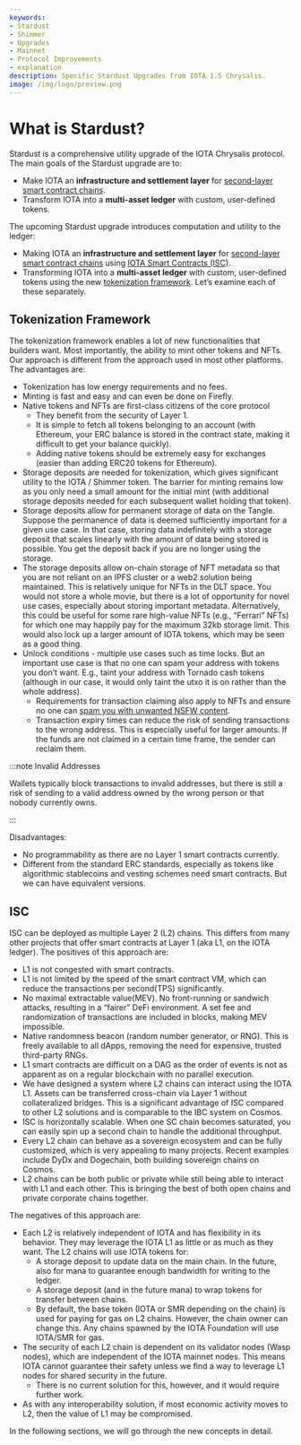 ```yaml
---
keywords:
- Stardust
- Shimmer
- Upgrades
- Mainnet
- Protocol Improvements
- explanation
description: Specific Stardust Upgrades from IOTA 1.5 Chrysalis.
image: /img/logo/preview.png
---
```


# What is Stardust?

Stardust is a comprehensive utility upgrade of the IOTA Chrysalis protocol. The main goals of the Stardust upgrade are to:
- Make IOTA an **infrastructure and settlement layer** for [second-layer smart contract chains](https://wiki.iota.org/smart-contracts/overview).
- Transform IOTA into a **multi-asset ledger** with custom, user-defined tokens.

The upcoming Stardust upgrade introduces computation and utility to the ledger:
- Making IOTA an **infrastructure and settlement layer** for [second-layer smart contract chains](#ISC) using [IOTA Smart Contracts (ISC)](https://wiki.iota.org/smart-contracts/overview).
- Transforming IOTA into a **multi-asset ledger** with custom, user-defined tokens using the new [tokenization framework](#tokenization-framework).
  Let’s examine each of these separately.

## Tokenization Framework

The tokenization framework enables a lot of new functionalities that builders want. Most importantly, the ability to mint other tokens and NFTs. Our approach is different from the approach used in most other platforms. The advantages are:

- Tokenization has low energy requirements and no fees.
- Minting is fast and easy and can even be done on Firefly.
- Native tokens and NFTs are first-class citizens of the core protocol
  - They benefit from the security of Layer 1.
  - It is simple to fetch all tokens belonging to an account (with Ethereum, your ERC balance is stored in the contract state, making it difficult to get your balance quickly).
  - Adding native tokens should be extremely easy for exchanges (easier than adding ERC20 tokens for Ethereum).
- Storage deposits are needed for tokenization, which gives significant utility to the IOTA / Shimmer token. The barrier for minting remains low as you only need a small amount for the initial mint (with additional storage deposits needed for each subsequent wallet holding that token).
- Storage deposits allow for permanent storage of data on the Tangle. Suppose the permanence of data is deemed sufficiently important for a given use case. In that case, storing data indefinitely with a storage deposit that scales linearly with the amount of data being stored is possible. You get the deposit back if you are no longer using the storage.
- The storage deposits allow on-chain storage of NFT metadata so that you are not reliant on an IPFS cluster or a web2 solution being maintained. This is relatively unique for NFTs in the DLT space. You would not store a whole movie, but there is a lot of opportunity for novel use cases, especially about storing important metadata. Alternatively, this could be useful for some rare high-value NFTs (e.g., “Ferrari” NFTs) for which one may happily pay for the maximum 32kb storage limit. This would also lock up a larger amount of IOTA tokens, which may be seen as a good thing.
- Unlock conditions - multiple use cases such as time locks. But an important use case is that no one can spam your address with tokens you don’t want. E.g., taint your address with Tornado cash tokens (although in our case, it would only taint the utxo it is on rather than the whole address).
  - Requirements for transaction claiming also apply to NFTs and ensure no one can [spam you with unwanted NSFW content](https://decrypt.co/79406/budweiser-dick-pic-nft-ethereum-wallet).
  - Transaction expiry times can reduce the risk of sending transactions to the wrong address. This is especially useful for larger amounts. If the funds are not claimed in a certain time frame, the sender can reclaim them.

:::note Invalid Addresses

Wallets typically block transactions to invalid addresses, but there is still a risk of sending to a valid address owned by the wrong person or that nobody currently owns.

:::

Disadvantages:

- No programmability as there are no Layer 1 smart contracts currently.
- Different from the standard ERC standards, especially as tokens like algorithmic stablecoins and vesting schemes need smart contracts. But we can have equivalent versions.

## ISC

ISC can be deployed as multiple Layer 2 (L2) chains. This differs from many other projects that offer smart contracts at Layer 1 (aka L1, on the IOTA ledger). The positives of this approach are:
- L1 is not congested with smart contracts.
- L1 is not limited by the speed of the smart contract VM, which can reduce the transactions per second(TPS) significantly.
- No maximal extractable value(MEV). No front-running or sandwich attacks, resulting in a “fairer” DeFi environment. A set fee and randomization of transactions are included in blocks, making MEV impossible.
- Native randomness beacon (random number generator, or RNG). This is freely available to all dApps, removing the need for expensive, trusted third-party RNGs.
- L1 smart contracts are difficult on a DAG as the order of events is not as apparent as on a regular blockchain with no parallel execution.
- We have designed a system where L2 chains can interact using the IOTA L1. Assets can be transferred cross-chain via Layer 1 without collateralized bridges. This is a significant advantage of ISC compared to other L2 solutions and is comparable to the IBC system on Cosmos.
- ISC is horizontally scalable. When one SC chain becomes saturated, you can easily spin up a second chain to handle the additional throughput.
- Every L2 chain can behave as a sovereign ecosystem and can be fully customized, which is very appealing to many projects. Recent examples include DyDx and Dogechain, both building sovereign chains on Cosmos.
- L2 chains can be both public or private while still being able to interact with L1 and each other. This is bringing the best of both open chains and private corporate chains together.

The negatives of this approach are:
- Each L2 is relatively independent of IOTA and has flexibility in its behavior. They may leverage the IOTA L1 as little or as much as they want. The L2 chains will use IOTA tokens for:
  - A storage deposit to update data on the main chain. In the future, also for mana to guarantee enough bandwidth for writing to the ledger.
  - A storage deposit (and in the future mana) to wrap tokens for transfer between chains.
  - By default, the base token (IOTA or SMR depending on the chain) is used for paying for gas on L2 chains. However, the chain owner can change this. Any chains spawned by the IOTA Foundation will use IOTA/SMR for gas.
- The security of each L2 chain is dependent on its validator nodes (Wasp nodes), which are independent of the IOTA mainnet nodes. This means IOTA cannot guarantee their safety unless we find a way to leverage L1 nodes for shared security in the future.
  - There is no current solution for this, however, and it would require further work.
- As with any interoperability solution, if most economic activity moves to L2, then the value of L1 may be compromised.

In the following sections, we will go through the new concepts in detail.


